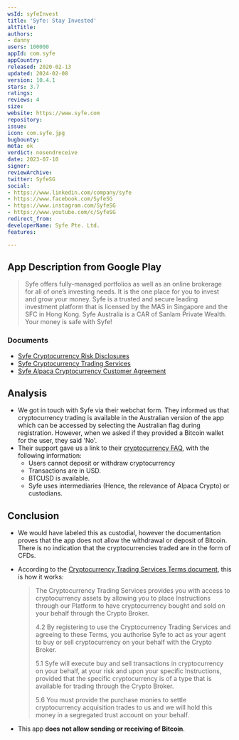 ```yaml
---
wsId: syfeInvest
title: 'Syfe: Stay Invested'
altTitle: 
authors:
- danny
users: 100000
appId: com.syfe
appCountry: 
released: 2020-02-13
updated: 2024-02-08
version: 10.4.1
stars: 3.7
ratings: 
reviews: 4
size: 
website: https://www.syfe.com
repository: 
issue: 
icon: com.syfe.jpg
bugbounty: 
meta: ok
verdict: nosendreceive
date: 2023-07-10
signer: 
reviewArchive: 
twitter: SyfeSG
social:
- https://www.linkedin.com/company/syfe
- https://www.facebook.com/SyfeSG
- https://www.instagram.com/SyfeSG
- https://www.youtube.com/c/SyfeSG
redirect_from: 
developerName: Syfe Pte. Ltd.
features: 

---
```


## App Description from Google Play

> Syfe offers fully-managed portfolios as well as an online brokerage for all of one’s investing needs. It is the one place for you to invest and grow your money. Syfe is a trusted and secure leading investment platform that is licensed by the MAS in Singapore and the SFC in Hong Kong. Syfe Australia is a CAR of Sanlam Private Wealth. Your money is safe with Syfe!

### Documents

- [Syfe Cryptocurrency Risk Disclosures](https://www.syfe.com/static/docs/CryptoRiskDisclosures.pdf)
- [Syfe Cryptocurrency Trading Services](https://www.syfe.com/nextstatic/doc/legal/cryptocurrency_trading_services_terms.pdf)
- [Syfe Alpaca Cryptocurrency Customer Agreement](https://www.syfe.com/static/docs/Crypto_Customer_Agreement_Jun_22.pdf)

## Analysis

- We got in touch with Syfe via their webchat form. They informed us that cryptocurrency trading is available in the Australian version of the app which can be accessed by selecting the Australian flag during registration. However, when we asked if they provided a Bitcoin wallet for the user, they said 'No'.
- Their support gave us a link to their [cryptocurrency FAQ](https://help.au.syfe.com/hc/en-us/sections/7991483746073-General), with the following information:
  - Users cannot deposit or withdraw cryptocurrency
  - Transactions are in USD.
  - BTCUSD is available.
  - Syfe uses intermediaries (Hence, the relevance of Alpaca Crypto) or custodians.

## Conclusion

- We would have labeled this as custodial, however the documentation proves that the app does not allow the withdrawal or deposit of Bitcoin. There is no indication that the cryptocurrencies traded are in the form of CFDs.
- According to the [Cryptocurrency Trading Services Terms document](https://www.syfe.com/nextstatic/doc/legal/cryptocurrency_trading_services_terms.pdf), this is how it works:
  > The Cryptocurrency Trading Services provides you with access to cryptocurrency assets by allowing you to place Instructions through our Platform to have cryptocurrency bought and sold on your behalf through the Crypto Broker.
  >
  > 4.2 By registering to use the Cryptocurrency Trading Services and agreeing to these Terms, you authorise Syfe to act as your agent to buy or sell cryptocurrency on your behalf with the Crypto Broker. 
  >
  > 5.1 Syfe will execute buy and sell transactions in cryptocurrency on your behalf, at your risk and upon your specific Instructions, provided that the specific cryptocurrency is of a type that is available for trading through the Crypto Broker.
  >
  > 5.6 You must provide the purchase monies to settle cryptocurrency acquisition trades to us and we will hold this money in a segregated trust account on your behalf.

- This app **does not allow sending or receiving of Bitcoin**.
